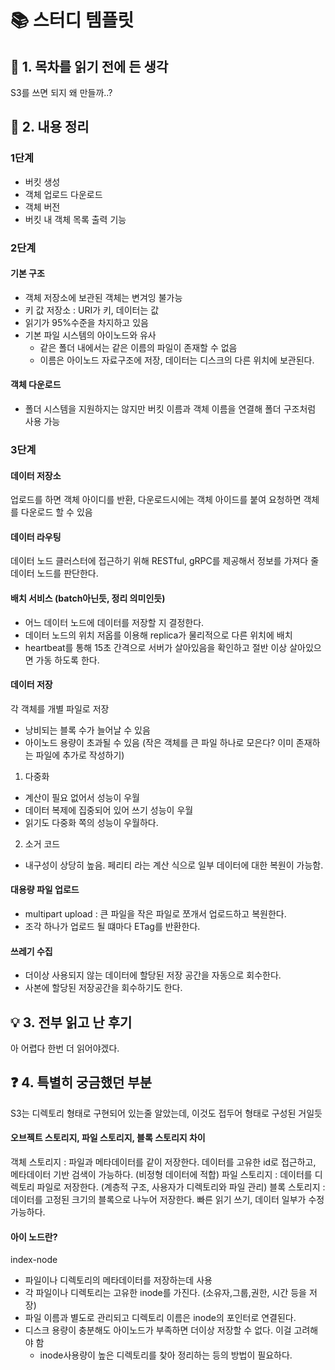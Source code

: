 # 📚 스터디 템플릿

## 📖 1. 목차를 읽기 전에 든 생각
S3를 쓰면 되지 왜 만들까..?

## 📝 2. 내용 정리
### 1단계
- 버킷 생성
- 객체 업로드 다운로드
- 객체 버전
- 버킷 내 객체 목록 출력 기능

### 2단계

#### 기본 구조
- 객체 저장소에 보관된 객체는 변겨잉 불가능
- 키 값 저장소 : URI가 키, 데이터는 값
- 읽기가 95%수준을 차지하고 있음
- 기본 파일 시스템의 아이노드와 유사 
  - 같은 폴더 내에서는 같은 이름의 파일이 존재할 수 없음
  - 이름은 아이노드 자료구조에 저장, 데이터는 디스크의 다른 위치에 보관된다.

#### 객체 다운로드
- 폴더 시스템을 지원하지는 않지만 버킷 이름과 객체 이름을 연결해 폴더 구조처럼 사용 가능

### 3단계
#### 데이터 저장소
업로드를 하면 객체 아이디를 반환, 다운로드시에는 객체 아이드를 붙여 요청하면 객체를 다운로드 할 수 있음
#### 데이터 라우팅
데이터 노드 클러스터에 접근하기 위해 RESTful, gRPC를 제공해서 정보를 가져다 줄 데이터 노드를 판단한다.
#### 배치 서비스 (batch아닌듯, 정리 의미인듯)
- 어느 데이터 노드에 데이터를 저장할 지 결정한다.
- 데이터 노드의 위치 저옵를 이용해 replica가 물리적으로 다른 위치에 배치
- heartbeat를 통해 15초 간격으로 서버가 살아있음을 확인하고 절반 이상 살아있으면 가동 하도록 한다.
#### 데이터 저장
각 객체를 개별 파일로 저장
   - 낭비되는 블록 수가 늘어날 수 있음
   - 아이노드 용량이 초과될 수 있음 (작은 객체를 큰 파일 하나로 모은다? 이미 존재하는 파일에 추가로 작성하기)
1. 다중화
- 계산이 필요 없어서 성능이 우월
- 데이터 복제에 집중되어 있어 쓰기 성능이 우월
- 읽기도 다중화 쪽의 성능이 우월하다.
2. 소거 코드
- 내구성이 상당히 높음. 페리티 라는 계산 식으로 일부 데이터에 대한 복원이 가능함.
#### 대용량 파일 업로드
- multipart upload : 큰 파일을 작은 파일로 쪼개서 업로드하고 복원한다.
- 조각 하나가 업로드 될 떄마다 ETag를 반환한다.
#### 쓰레기 수집
- 더이상 사용되지 않는 데이터에 할당된 저장 공간을 자동으로 회수한다.
- 사본에 할당된 저장공간을 회수하기도 한다.

## 💡 3. 전부 읽고 난 후기
아 어렵다 한번 더 읽어야겠다.


## ❓ 4. 특별히 궁금했던 부분
S3는 디렉토리 형태로 구현되어 있는줄 알았는데, 이것도 접두어 형태로 구성된 거일듯
#### 오브젝트 스토리지, 파일 스토리지, 블록 스토리지 차이
객체 스토리지 : 파일과 메타데이터를 같이 저장한다. 데이터를 고유한 id로 접근하고, 메타데이터 기반 검색이 가능하다. (비정형 데이터에 적합)
파일 스토리지 : 데이터를 디렉토리 파일로 저장한다. (계층적 구조, 사용자가 디렉토리와 파일 관리)
블록 스토리지 : 데이터를 고정된 크기의 블록으로 나누어 저장한다. 빠른 읽기 쓰기, 데이터 일부가 수정 가능하다.

#### 아이 노드란?
index-node
- 파일이나 디렉토리의 메타데이터를 저장하는데 사용
- 각 파일이나 디렉토리는 고유한 inode를 가진다. (소유자,그룹,권한, 시간 등을 저장)
- 파일 이름과 별도로 관리되고 디렉토리 이름은 inode의 포인터로 연결된다.
- 디스크 용량이 충분해도 아이노드가 부족하면 더이상 저장할 수 없다. 이걸 고려해야 함
  - inode사용량이 높은 디렉토리를 찾아 정리하는 등의 방법이 필요하다.

